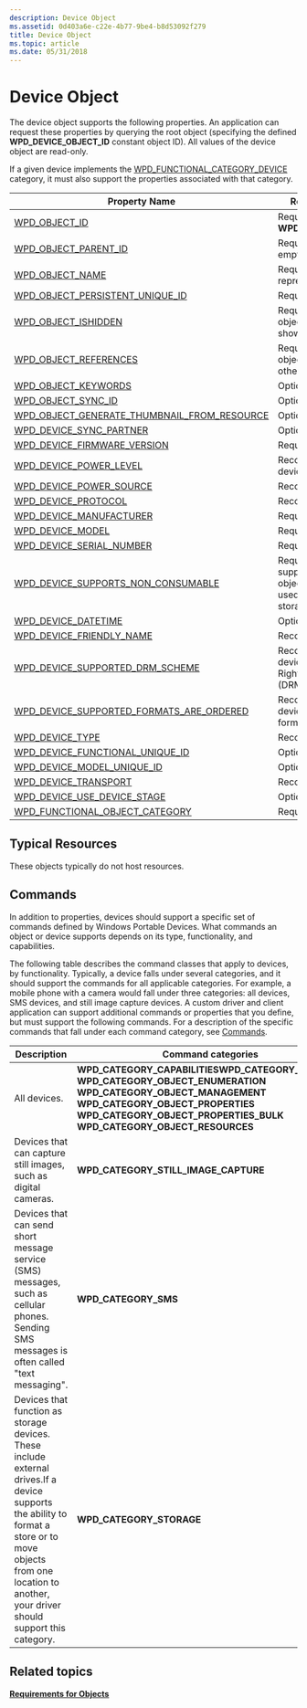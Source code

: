 ```yaml
---
description: Device Object
ms.assetid: 0d403a6e-c22e-4b77-9be4-b8d53092f279
title: Device Object
ms.topic: article
ms.date: 05/31/2018
---
```


# Device Object

The device object supports the following properties. An application can request these properties by querying the root object (specifying the defined **WPD\_DEVICE\_OBJECT\_ID** constant object ID). All values of the device object are read-only.

If a given device implements the [WPD\_FUNCTIONAL\_CATEGORY\_DEVICE](wpd-functional-category-device.md) category, it must also support the properties associated with that category.



| Property Name                                                                                                         | Required or Optional                                                                                        |
|-----------------------------------------------------------------------------------------------------------------------|-------------------------------------------------------------------------------------------------------------|
| [WPD\_OBJECT\_ID](object-properties.md)                                                                | Required. The value is **WPD\_DEVICE\_OBJECT\_ID**.                                                         |
| [WPD\_OBJECT\_PARENT\_ID](object-properties.md)                                                 | Required. The value is an empty string.                                                                     |
| [WPD\_OBJECT\_NAME](object-properties.md)                                                            | Required if the object represents a file.                                                                   |
| [WPD\_OBJECT\_PERSISTENT\_UNIQUE\_ID](object-properties.md)                          | Required.                                                                                                   |
| [WPD\_OBJECT\_ISHIDDEN](object-properties.md)                                                    | Required if the device object should not be shown to the user.                                              |
| [WPD\_OBJECT\_REFERENCES](object-properties.md)                                                | Required if the device object has references to other objects.                                              |
| [WPD\_OBJECT\_KEYWORDS](object-properties.md)                                                    | Optional.                                                                                                   |
| [WPD\_OBJECT\_SYNC\_ID](object-properties.md)                                                     | Optional.                                                                                                   |
| [WPD\_OBJECT\_GENERATE\_THUMBNAIL\_FROM\_RESOURCE](object-properties.md) | Optional.                                                                                                   |
| [WPD\_DEVICE\_SYNC\_PARTNER](device-properties.md)                                           | Optional.                                                                                                   |
| [WPD\_DEVICE\_FIRMWARE\_VERSION](device-properties.md)                                   | Required.                                                                                                   |
| [WPD\_DEVICE\_POWER\_LEVEL](device-properties.md)                                             | Recommended if the device has a battery.                                                                    |
| [WPD\_DEVICE\_POWER\_SOURCE](device-properties.md)                                           | Recommended.                                                                                                |
| [WPD\_DEVICE\_PROTOCOL](device-properties.md)                                                    | Recommended.                                                                                                |
| [WPD\_DEVICE\_MANUFACTURER](device-properties.md)                                            | Required.                                                                                                   |
| [WPD\_DEVICE\_MODEL](device-properties.md)                                                          | Required.                                                                                                   |
| [WPD\_DEVICE\_SERIAL\_NUMBER](device-properties.md)                                         | Required.                                                                                                   |
| [WPD\_DEVICE\_SUPPORTS\_NON\_CONSUMABLE](device-properties.md)                    | Required if the device supports non-consumable objects; that is, if it can be used for simple data storage. |
| [WPD\_DEVICE\_DATETIME](device-properties.md)                                                    | Optional.                                                                                                   |
| [WPD\_DEVICE\_FRIENDLY\_NAME](device-properties.md)                                         | Recommended.                                                                                                |
| [WPD\_DEVICE\_SUPPORTED\_DRM\_SCHEME](device-properties.md)                          | Recommended if the device supports Digital Rights Management (DRM).                                         |
| [WPD\_DEVICE\_SUPPORTED\_FORMATS\_ARE\_ORDERED](device-properties.md)       | Recommended if the device supports preferred format ordering.                                               |
| [WPD\_DEVICE\_TYPE](device-properties.md)                                                            | Recommended.                                                                                                |
| [WPD\_DEVICE\_FUNCTIONAL\_UNIQUE\_ID](device-properties.md)                          | Optional.                                                                                                   |
| [WPD\_DEVICE\_MODEL\_UNIQUE\_ID](device-properties.md)                                    | Optional.                                                                                                   |
| [WPD\_DEVICE\_TRANSPORT](device-properties.md)                                                  | Recommended.                                                                                                |
| [WPD\_DEVICE\_USE\_DEVICE\_STAGE](device-properties.md)                                  | Optional.                                                                                                   |
| [WPD\_FUNCTIONAL\_OBJECT\_CATEGORY](device-properties.md)                             | Required.                                                                                                   |



 

## Typical Resources

These objects typically do not host resources.

## Commands

In addition to properties, devices should support a specific set of commands defined by Windows Portable Devices. What commands an object or device supports depends on its type, functionality, and capabilities.

The following table describes the command classes that apply to devices, by functionality. Typically, a device falls under several categories, and it should support the commands for all applicable categories. For example, a mobile phone with a camera would fall under three categories: all devices, SMS devices, and still image capture devices. A custom driver and client application can support additional commands or properties that you define, but must support the following commands. For a description of the specific commands that fall under each command category, see [Commands](commands.md).



| Description                                                                                                                                                                                                                      | Command categories                                                                                                                                                                                                                                                                                                         |
|----------------------------------------------------------------------------------------------------------------------------------------------------------------------------------------------------------------------------------|----------------------------------------------------------------------------------------------------------------------------------------------------------------------------------------------------------------------------------------------------------------------------------------------------------------------------|
| All devices.                                                                                                                                                                                                                     | **WPD\_CATEGORY\_CAPABILITIESWPD\_CATEGORY\_COMMON**<br/> **WPD\_CATEGORY\_OBJECT\_ENUMERATION**<br/> **WPD\_CATEGORY\_OBJECT\_MANAGEMENT**<br/> **WPD\_CATEGORY\_OBJECT\_PROPERTIES**<br/> **WPD\_CATEGORY\_OBJECT\_PROPERTIES\_BULK**<br/> **WPD\_CATEGORY\_OBJECT\_RESOURCES**<br/> |
| Devices that can capture still images, such as digital cameras.                                                                                                                                                                  | **WPD\_CATEGORY\_STILL\_IMAGE\_CAPTURE**                                                                                                                                                                                                                                                                                   |
| Devices that can send short message service (SMS) messages, such as cellular phones. Sending SMS messages is often called "text messaging".                                                                                      | **WPD\_CATEGORY\_SMS**                                                                                                                                                                                                                                                                                                     |
| Devices that function as storage devices. These include external drives.If a device supports the ability to format a store or to move objects from one location to another, your driver should support this category.<br/> | **WPD\_CATEGORY\_STORAGE**                                                                                                                                                                                                                                                                                                 |



 

## Related topics

<dl> <dt>

[**Requirements for Objects**](requirements-for-objects.md)
</dt> </dl>

 

 




